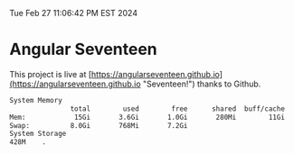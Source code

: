 Tue Feb 27 11:06:42 PM EST 2024

# Angular Seventeen


This project is live at [https://angularseventeen.github.io](https://angularseventeen.github.io "Seventeen!") thanks to Github.

```bash
System Memory
               total        used        free      shared  buff/cache   available
Mem:            15Gi       3.6Gi       1.0Gi       280Mi        11Gi        11Gi
Swap:          8.0Gi       768Mi       7.2Gi
System Storage
428M	.
